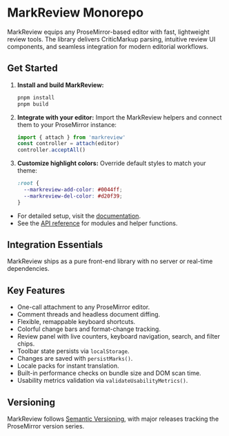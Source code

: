 # MarkReview Monorepo

MarkReview equips any ProseMirror-based editor with fast, lightweight review tools. The library delivers CriticMarkup parsing, intuitive review UI components, and seamless integration for modern editorial workflows.

## Get Started

1. **Install and build MarkReview:**

   ```bash
   pnpm install
   pnpm build
   ```

2. **Integrate with your editor:**
   Import the MarkReview helpers and connect them to your ProseMirror instance:

   ```ts
   import { attach } from 'markreview'
   const controller = attach(editor)
   controller.acceptAll()
   ```

3. **Customize highlight colors:**
   Override default styles to match your theme:

   ```css
   :root {
     --markreview-add-color: #0044ff;
     --markreview-del-color: #d20f39;
   }
   ```

- For detailed setup, visit the [documentation](docs/index.md).
- See the [API reference](docs/api/index.md) for modules and helper functions.

## Integration Essentials

MarkReview ships as a pure front-end library with no server or real-time dependencies.

## Key Features

- One-call attachment to any ProseMirror editor.
- Comment threads and headless document diffing.
- Flexible, remappable keyboard shortcuts.
- Colorful change bars and format-change tracking.
- Review panel with live counters, keyboard navigation, search, and filter chips.
- Toolbar state persists via `localStorage`.
- Changes are saved with `persistMarks()`.
- Locale packs for instant translation.
- Built-in performance checks on bundle size and DOM scan time.
- Usability metrics validation via `validateUsabilityMetrics()`.

## Versioning

MarkReview follows [Semantic Versioning](https://semver.org/), with major releases tracking the ProseMirror version series.
